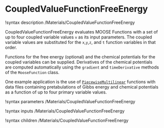 # CoupledValueFunctionFreeEnergy

!syntax description /Materials/CoupledValueFunctionFreeEnergy

CoupledValueFunctionFreeEnergy evaluates MOOSE Functions with a set of up to
four coupled variable values `v` as its input parameters. The coupled variable
values are substituted for the `x`,`y`,`z`, and `t` function variables in that
order.

Functions for the free energy (optional) and the chemical potentials for the
coupled variables can be supplied. Derivatives of the chemical potentials are
computed automatically using the `gradient` and `timeDerivative` methods of the
`MooseFunction` class.

One example application is the use of
[`PiecewiseMultilinear`](framework:PiecewiseMultilinear.md) functions with data files
containing pretabulations of Gibbs energy and chemical potentials as a function
of up to four primary variable values.

!syntax parameters /Materials/CoupledValueFunctionFreeEnergy

!syntax inputs /Materials/CoupledValueFunctionFreeEnergy

!syntax children /Materials/CoupledValueFunctionFreeEnergy
